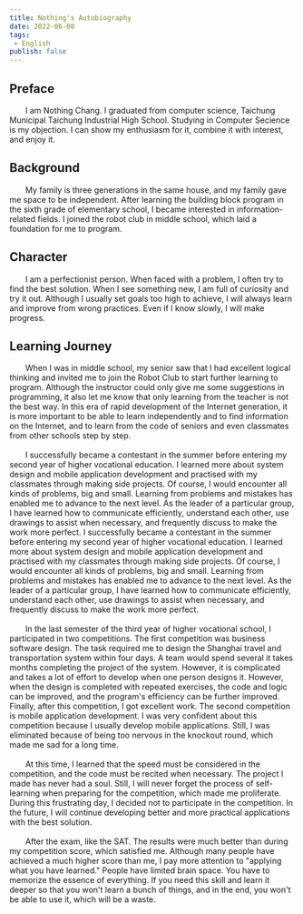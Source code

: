 ```yaml
---
title: Nothing's Autobiography
date: 2022-06-08
tags: 
 - English
publish: false
---
```


## Preface
&emsp;&emsp;I am Nothing Chang. I graduated from computer science, Taichung Municipal Taichung Industrial High School. Studying in Computer Secience is my objection. I can show my enthusiasm for it, combine it with interest, and enjoy it.
	
## Background
&emsp;&emsp;My family is three generations in the same house, and my family gave me space to be independent. After learning the building block program in the sixth grade of elementary school, I became interested in information-related fields. I joined the robot club in middle school, which laid a foundation for me to program.

## Character
&emsp;&emsp;I am a perfectionist person. When faced with a problem, I often try to find the best solution. When I see something new, I am full of curiosity and try it out. Although I usually set goals too high to achieve, I will always learn and improve from wrong practices. Even if I know slowly, I will make progress. 

## Learning Journey
&emsp;&emsp;When I was in middle school, my senior saw that I had excellent logical thinking and invited me to join the Robot Club to start further learning to program. Although the instructor could only give me some suggestions in programming, it also let me know that only learning from the teacher is not the best way. In this era of rapid development of the Internet generation, it is more important to be able to learn independently and to find information on the Internet, and to learn from the code of seniors and even classmates from other schools step by step.
<br/><br/>
&emsp;&emsp;I successfully became a contestant in the summer before entering my second year of higher vocational education. I learned more about system design and mobile application development and practised with my classmates through making side projects. Of course, I would encounter all kinds of problems, big and small. Learning from problems and mistakes has enabled me to advance to the next level. As the leader of a particular group, I have learned how to communicate efficiently, understand each other, use drawings to assist when necessary, and frequently discuss to make the work more perfect.
I successfully became a contestant in the summer before entering my second year of higher vocational education. I learned more about system design and mobile application development and practised with my classmates through making side projects. Of course, I would encounter all kinds of problems, big and small. Learning from problems and mistakes has enabled me to advance to the next level. As the leader of a particular group, I have learned how to communicate efficiently, understand each other, use drawings to assist when necessary, and frequently discuss to make the work more perfect.
<br/><br/>
&emsp;&emsp;In the last semester of the third year of higher vocational school, I participated in two competitions. The first competition was business software design. The task required me to design the Shanghai travel and transportation system within four days. A team would spend several it takes months completing the project of the system. However, it is complicated and takes a lot of effort to develop when one person designs it. However, when the design is completed with repeated exercises, the code and logic can be improved, and the program's efficiency can be further improved. Finally, after this competition, I got excellent work. The second competition is mobile application development. I was very confident about this competition because I usually develop mobile applications. Still, I was eliminated because of being too nervous in the knockout round, which made me sad for a long time.<br/><br/>
&emsp;&emsp;At this time, I learned that the speed must be considered in the competition, and the code must be recited when necessary. The project I made has never had a soul. Still, I will never forget the process of self-learning when preparing for the competition, which made me proliferate. During this frustrating day, I decided not to participate in the competition. In the future, I will continue developing better and more practical applications with the best solution.<br/><br/>
&emsp;&emsp;After the exam, like the SAT. The results were much better than during my competition score, which satisfied me. Although many people have achieved a much higher score than me, I pay more attention to "applying what you have learned." People have limited brain space. You have to memorize the essence of everything. If you need this skill and learn it deeper so that you won't learn a bunch of things, and in the end, you won't be able to use it, which will be a waste.